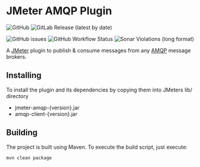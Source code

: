 # JMeter AMQP Plugin

![GitHub](https://img.shields.io/github/license/a1dutch/jmeter-amqp?label=License&style=for-the-badge)
![GitLab Release (latest by date)](https://img.shields.io/gitlab/v/release/a1dutch/jmeter-amqp?label=Latest%20Release&style=for-the-badge)

![GitHub issues](https://img.shields.io/github/issues/a1dutch/jmeter-amqp?label=Issues&style=for-the-badge)
![GitHub Workflow Status](https://img.shields.io/github/workflow/status/a1dutch/jmeter-amqp/master?label=Build%20Status&style=for-the-badge)
![Sonar Violations (long format)](https://img.shields.io/sonar/violations/a1dutch/jmeter-amqp?format=long&label=Sonar&server=https%3A%2F%2Fsonarcloud.io)


A [JMeter](http://jmeter.apache.org/) plugin to publish & consume messages from any [AMQP](http://www.amqp.org/) message brokers.

## Installing

To install the plugin and its dependencies by copying them into JMeters lib/ directory

* jmeter-amqp-{version}.jar
* amqp-client-{version}.jar

## Building

The project is built using Maven. To execute the build script, just execute:

`mvn clean package`
